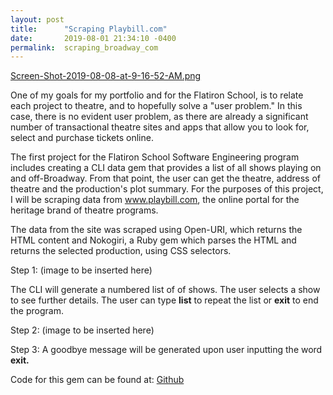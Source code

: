 ```yaml
---
layout: post
title:      "Scraping Playbill.com"
date:       2019-08-01 21:34:10 -0400
permalink:  scraping_broadway_com
---
```




[Screen-Shot-2019-08-08-at-9-16-52-AM.png](https://postimg.cc/FYGZ6Zkr)




One of my goals for my portfolio and for the Flatiron School, is to relate each project to theatre, and to hopefully solve a "user problem." In this case, there is no evident user problem, as there are already a significant number of transactional theatre sites and apps that allow you to look for, select and purchase tickets online. 

The first project for the Flatiron School Software Engineering program includes creating a CLI data gem that provides a list of all shows playing on and off-Broadway. From that point, the user can get the theatre, address of theatre and the production's plot summary. For the purposes of this project, I will be scraping data from 
www.playbill.com, the online portal for the heritage brand of theatre programs.

The data from the site was scraped using Open-URI, which returns the HTML content and Nokogiri, a Ruby gem which parses the HTML and returns the selected production, using CSS selectors.

Step 1: (image to be inserted here)

The CLI will generate a numbered list of of shows. The user selects a show to see further details. The user can type **list**  to repeat the list or **exit** to end the program.

Step 2: (image to be inserted here)


Step 3:
A goodbye message will be generated upon user inputting the word **exit.**



Code for this gem can be found at:
[Github](https://github.com/mitzvahgirl/showbillgemCLI)
